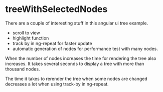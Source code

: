 # treeWithSelectedNodes
There are a couple of interesting stuff in this angular ui tree example.
- scroll to view
- highlight function
- track by in ng-repeat for faster update
- automatic generation of nodes for performance test with many nodes.

When the number of nodes increases the time for rendering the tree also increases. 
It takes several seconds to display a tree with more than thousand nodes.

The time it takes to rerender the tree when some nodes are changed decreases a lot when
using track-by in ng-repeat.
